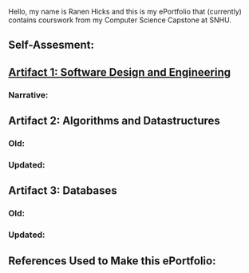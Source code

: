 Hello, my name is Ranen Hicks and this is my ePortfolio that (currently) contains courswork from my Computer Science Capstone at SNHU.

## Self-Assesment:



## [Artifact 1: Software Design and Engineering](Engineering.md)

### Narrative:
        
             

## Artifact 2: Algorithms and Datastructures
### Old:

### Updated:

## Artifact 3: Databases
### Old:

### Updated:


## References Used to Make this ePortfolio:

